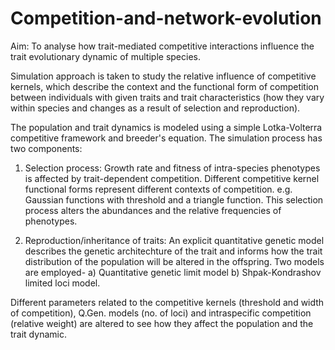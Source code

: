 # Competition-and-network-evolution

Aim: To analyse how trait-mediated competitive interactions influence the trait evolutionary dynamic of multiple species. 

Simulation approach is taken to study the relative influence of competitive kernels, which describe the context and the functional form of competition between individuals with given traits and trait characteristics (how they vary within species and changes as a result of selection and reproduction). 

The population and trait dynamics is modeled using a simple Lotka-Volterra competitive framework and breeder's equation. The simulation process has two components:

1. Selection process: Growth rate and fitness of intra-species phenotypes is affected by trait-dependent competition. Different competitive kernel functional forms represent different contexts of competition. e.g. Gaussian functions with threshold and a triangle function. This selection process alters the abundances and the relative frequencies of phenotypes. 

2. Reproduction/inheritance of traits: An explicit quantitative genetic model describes the genetic architechture of the trait and informs how the trait distribution of the population will be altered in the offspring. Two models are employed-
a) Quantitative genetic limit model 
b) Shpak-Kondrashov limited loci model.

Different parameters related to the competitive kernels (threshold and width of competition), Q.Gen. models (no. of loci) and  intraspecific competition (relative weight) are altered to see how they affect the population and the trait dynamic.





